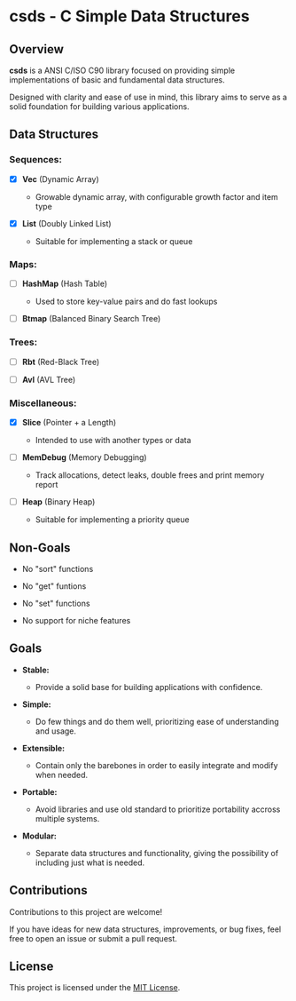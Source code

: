 # csds - C Simple Data Structures

## Overview

**csds** is a ANSI C/ISO C90 library focused on providing simple implementations
of basic and fundamental data structures. 

Designed with clarity and ease of use in mind, this library aims to serve as a 
solid foundation for building various applications.

## Data Structures

### Sequences:

- [x] **Vec** (Dynamic Array)
  - Growable dynamic array, with configurable growth factor and item type

- [x] **List** (Doubly Linked List)
  - Suitable for implementing a stack or queue

### Maps:

- [ ] **HashMap** (Hash Table)
  - Used to store key-value pairs and do fast lookups

- [ ] **Btmap** (Balanced Binary Search Tree)

### Trees:

- [ ] **Rbt** (Red-Black Tree)

- [ ] **Avl** (AVL Tree)

### Miscellaneous:

- [x] **Slice** (Pointer + a Length)
  - Intended to use with another types or data

- [ ] **MemDebug** (Memory Debugging)
  - Track allocations, detect leaks, double frees and print memory report

- [ ] **Heap** (Binary Heap)
  - Suitable for implementing a priority queue

## Non-Goals

- No "sort" functions

- No "get" funtions

- No "set" functions

- No support for niche features

## Goals

- **Stable:**
  - Provide a solid base for building applications with confidence.

- **Simple:**
  - Do few things and do them well, prioritizing ease of understanding and usage.

- **Extensible:**
  - Contain only the barebones in order to easily integrate and modify when needed.

- **Portable:**
  - Avoid libraries and use old standard to prioritize portability accross multiple systems.

- **Modular:**
  - Separate data structures and functionality, giving the possibility of including just what is needed.

## Contributions

Contributions to this project are welcome!

If you have ideas for new data structures, improvements, or bug fixes, feel free
to open an issue or submit a pull request.

## License

This project is licensed under the [MIT License](LICENSE).
